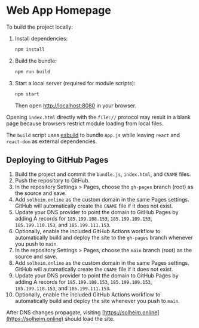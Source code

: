 # Web App Homepage

To build the project locally:

1. Install dependencies:
   ```bash
   npm install
   ```
2. Build the bundle:
   ```bash
   npm run build
   ```

3. Start a local server (required for module scripts):
   ```bash
   npm start
   ```

   Then open [http://localhost:8080](http://localhost:8080) in your browser.

Opening `index.html` directly with the `file://` protocol may result in a blank
page because browsers restrict module loading from local files.

The `build` script uses [esbuild](https://esbuild.github.io/) to bundle `App.js` while leaving `react` and `react-dom` as external dependencies.

## Deploying to GitHub Pages

1. Build the project and commit the `bundle.js`, `index.html`, and `CNAME` files.
2. Push the repository to GitHub.
3. In the repository Settings > Pages, choose the `gh-pages` branch (root) as the source and save.
4. Add `solheim.online` as the custom domain in the same Pages settings. GitHub will automatically create the `CNAME` file if it does not exist.
5. Update your DNS provider to point the domain to GitHub Pages by adding A records for `185.199.108.153`, `185.199.109.153`, `185.199.110.153`, and `185.199.111.153`.
6. Optionally, enable the included GitHub Actions workflow to automatically build and deploy the site to the `gh-pages` branch whenever you push to `main`.
3. In the repository Settings > Pages, choose the `main` branch (root) as the source and save.
4. Add `solheim.online` as the custom domain in the same Pages settings. GitHub will automatically create the `CNAME` file if it does not exist.
5. Update your DNS provider to point the domain to GitHub Pages by adding A records for `185.199.108.153`, `185.199.109.153`, `185.199.110.153`, and `185.199.111.153`.
6. Optionally, enable the included GitHub Actions workflow to automatically build and deploy the site whenever you push to `main`.

After DNS changes propagate, visiting [https://solheim.online](https://solheim.online) should load the site.
